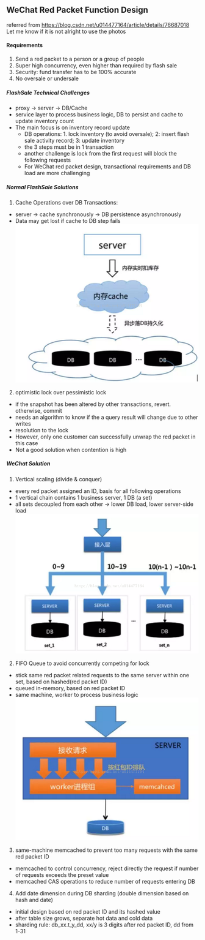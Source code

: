 ## WeChat Red Packet Function Design
referred from https://blog.csdn.net/u014477164/article/details/76687018
Let me know if it is not alright to use the photos
#### Requirements
1. Send a red packet to a person or a group of people
2. Super high concurrency, even higher than required by flash sale
3. Security: fund transfer has to be 100% accurate
4. No oversale or undersale
##### FlashSale Technical Challenges
- proxy -> server -> DB/Cache
- service layer to process business logic, DB to persist and cache to update inventory count
- The main focus is on inventory record update
  - DB operations: 1. lock inventory (to avoid oversale); 2: insert flash sale activity record; 3: update inventory
  - the 3 steps must be in 1 transaction
  - another challenge is lock from the first request will block the following requests
  - For WeChat red packet design, transactional requirements and DB load are more challenging
##### Normal FlashSale Solutions
1. Cache Operations over DB Transactions:
  - server -> cache synchronously -> DB persistence asynchronously
  - Data may get lost if cache to DB step fails
![pic](./flash.png)
2. optimistic lock over pessimistic lock
  - if the snapshot has been altered by other transactions, revert. otherwise, commit
  - needs an algorithm to know if the a query result will change due to other writes
  - resolution to the lock
  - However, only one customer can successfully unwrap the red packet in this case
  - Not a good solution when contention is high
##### WeChat Solution
1. Vertical scaling (divide & conquer)
  - every red packet assigned an ID, basis for all following operations
  - 1 vertical chain contains 1 business server, 1 DB (a set)
  - all sets decoupled from each other -> lower DB load, lower server-side load
![pic](./set.png)
2. FIFO Queue to avoid concurrently competing for lock
  - stick same red packet related requests to the same server within one set, based on hashed(red packet ID)
  - queued in-memory, based on red packet ID
  - same machine, worker to process business logic
![pic](./queue.png)
3. same-machine memcached to prevent too many requests with the same red packet ID
  - memcached to control concurrency, reject directly the request if number of requests exceeds the preset value
  - memcached CAS operations to reduce number of requests entering DB
4. Add date dimension during DB sharding (double dimension based on hash and date)
  - initial design based on red packet ID and its hashed value
  - after table size grows, separate hot data and cold data
  - sharding rule: db_xx.t_y_dd, xx/y is 3 digits after red packet ID, dd from 1-31
